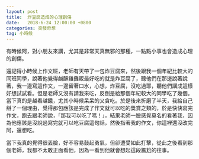 ```yaml
---
layout: post
title:  炸豆腐造成的心理創傷
date:   2018-6-24 12:00:00 +0800
categories: 突發奇想
tag: 小時候
---
```



有時候阿，對小朋友來講，尤其是非常天真無邪的那種，一點點小事也會造成心理的創傷。

還記得小時候上作文班，老師有天帶了一包炸豆腐來，然後跟我一個年紀比較大的同班同學，說著他覺得鹹酥雞攤販最好吃的就是炸豆腐了，聽他們在那邊說著說著，我一邊寫這作文，一邊留著口水，心想，炸豆腐，沒吃過耶，聽他們講成這樣好想試試看。但是老師又沒有請我來吃，反倒是給那個年紀較大的同學吃了幾個。當下真的是越看越餓，尤其小時候呆呆的又貪吃。於是後來折磨了半天，我給自己掰了一個理由，覺得那包應該是完成了作文就可以吃的獎賞之類的，於是快快寫完作文，跑去跟老師說，「那我可以吃了嗎！」，結果老師一臉感覺莫名的看著我，因為他應該是沒說過寫完就可以吃豆腐這句話，然後指著我的作文，你這裡還沒改完阿，還想吃。

當下我真的覺得很丟臉，好不容易鼓起勇氣，但卻遭受如此打擊，從此之後看到那個老師，我都不太敢正面看他，因為一看到他就會想起這段尷尬的往事。